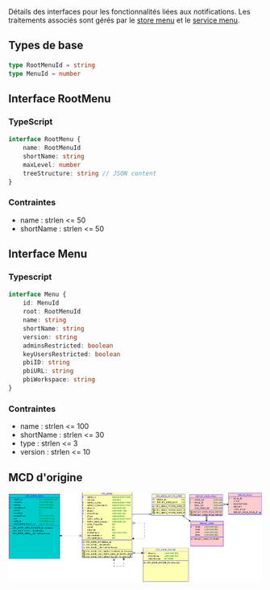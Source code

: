 Détails des interfaces pour les fonctionnalités liées aux notifications. Les traitements associés sont gérés par le [store menu](/Store/MenuStore) et le [service menu](/Services/MenuSVC).

## Types de base

```ts
type RootMenuId = string
type MenuId = number
```

## Interface **RootMenu**

### TypeScript

```ts
interface RootMenu {
	name: RootMenuId
	shortName: string
	maxLevel: number
	treeStructure: string // JSON content
}
```

### Contraintes

- name : strlen <= 50
- shortName : strlen <= 50


## Interface **Menu**

### Typescript

```ts
interface Menu {
	id: MenuId
	root: RootMenuId
	name: string
	shortName: string
	version: string
	adminsRestricted: boolean
	keyUsersRestricted: boolean
	pbiID: string
	pbiURL: string
	pbiWorkspace: string
}
```

### Contraintes

- name : strlen <= 100
- shortName : strlen <= 30
- type : strlen <= 3
- version : strlen <= 10

## MCD d'origine

![Pasted image 20230125145622](/medias/Pasted%20image%2020230125145622.png)
